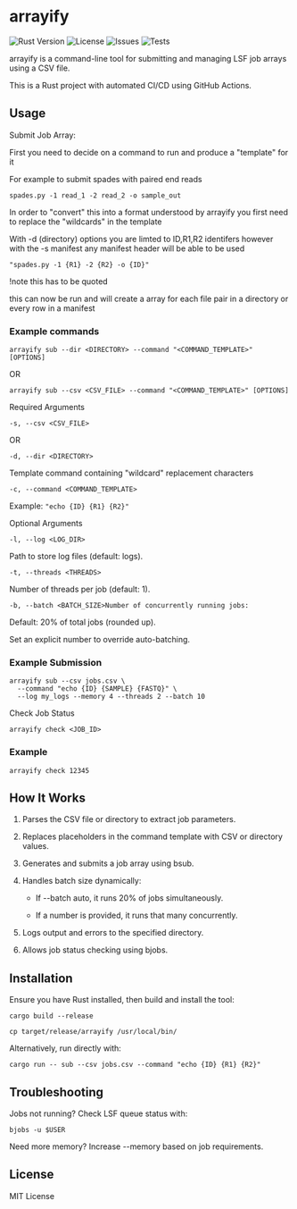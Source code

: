 # arrayify

![Rust Version](https://img.shields.io/badge/Rust-1.85.0-blue?style=flat-square)
![License](https://img.shields.io/badge/License-MIT-green?style=flat-square)
![Issues](https://img.shields.io/github/issues/SamD28/arrayify)
![Tests](https://github.com/SamD28/arrayify/actions/workflows/rust.yml/badge.svg)

arrayify is a command-line tool for submitting and managing LSF job arrays using a CSV file.

This is a Rust project with automated CI/CD using GitHub Actions.

## Usage

Submit Job Array:

First you need to decide on a command to run and produce a "template" for it

For example to submit spades with paired end reads

```
spades.py -1 read_1 -2 read_2 -o sample_out
```

In order to "convert" this into a format understood by arrayify you first need to replace the "wildcards" in the template

With -d (directory) options you are limted to ID,R1,R2 identifers however with the -s manifest any manifest header will be able to be used

```
"spades.py -1 {R1} -2 {R2} -o {ID}"
```

!note this has to be quoted

this can now be run and will create a array for each file pair in a directory or every row in a manifest

### Example commands

```
arrayify sub --dir <DIRECTORY> --command "<COMMAND_TEMPLATE>" [OPTIONS]
```
OR
```
arrayify sub --csv <CSV_FILE> --command "<COMMAND_TEMPLATE>" [OPTIONS]
```

Required Arguments

```
-s, --csv <CSV_FILE>
```
OR
```
-d, --dir <DIRECTORY>
```

Template command containing "wildcard" replacement characters

```
-c, --command <COMMAND_TEMPLATE>
```

Example: ```"echo {ID} {R1} {R2}"```

Optional Arguments

```
-l, --log <LOG_DIR>
```

Path to store log files (default: logs).

```
-t, --threads <THREADS>
```

Number of threads per job (default: 1).

```
-b, --batch <BATCH_SIZE>Number of concurrently running jobs:
```

Default: 20% of total jobs (rounded up).

Set an explicit number to override auto-batching.

### Example Submission

```
arrayify sub --csv jobs.csv \
  --command "echo {ID} {SAMPLE} {FASTQ}" \
  --log my_logs --memory 4 --threads 2 --batch 10
```

Check Job Status

```
arrayify check <JOB_ID>
```

### Example

```
arrayify check 12345
```

## How It Works

1. Parses the CSV file or directory to extract job parameters.

2. Replaces placeholders in the command template with CSV or directory values.

3. Generates and submits a job array using bsub.

4. Handles batch size dynamically:

    - If --batch auto, it runs 20% of jobs simultaneously.

    - If a number is provided, it runs that many concurrently.

5. Logs output and errors to the specified directory.

6. Allows job status checking using bjobs.

## Installation

Ensure you have Rust installed, then build and install the tool:

```
cargo build --release
```
```
cp target/release/arrayify /usr/local/bin/
```

Alternatively, run directly with:

```
cargo run -- sub --csv jobs.csv --command "echo {ID} {R1} {R2}"
```

## Troubleshooting

Jobs not running? Check LSF queue status with:

```
bjobs -u $USER
```

Need more memory? Increase --memory based on job requirements.

## License

MIT License
